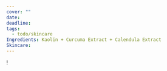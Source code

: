 ```yaml
---
cover: ""
date: 
deadline: 
tags:
  - todo/skincare
Ingredients: Kaolin + Curcuma Extract + Calendula Extract
Skincare: 
---
```

!